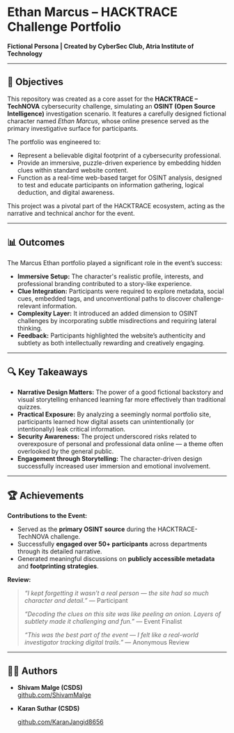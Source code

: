 # Ethan Marcus – HACKTRACE Challenge Portfolio  
**Fictional Persona | Created by CyberSec Club, Atria Institute of Technology**

---

## 🎯 Objectives

This repository was created as a core asset for the **HACKTRACE – TechNOVA** cybersecurity challenge, simulating an **OSINT (Open Source Intelligence)** investigation scenario. It features a carefully designed fictional character named *Ethan Marcus*, whose online presence served as the primary investigative surface for participants.

The portfolio was engineered to:

- Represent a believable digital footprint of a cybersecurity professional.
- Provide an immersive, puzzle-driven experience by embedding hidden clues within standard website content.
- Function as a real-time web-based target for OSINT analysis, designed to test and educate participants on information gathering, logical deduction, and digital awareness.

This project was a pivotal part of the HACKTRACE ecosystem, acting as the narrative and technical anchor for the event.

---

## 📊 Outcomes

The Marcus Ethan portfolio played a significant role in the event’s success:

- **Immersive Setup:** The character's realistic profile, interests, and professional branding contributed to a story-like experience.
- **Clue Integration:** Participants were required to explore metadata, social cues, embedded tags, and unconventional paths to discover challenge-relevant information.
- **Complexity Layer:** It introduced an added dimension to OSINT challenges by incorporating subtle misdirections and requiring lateral thinking.
- **Feedback:** Participants highlighted the website’s authenticity and subtlety as both intellectually rewarding and creatively engaging.

---

## 🔍 Key Takeaways

- **Narrative Design Matters:** The power of a good fictional backstory and visual storytelling enhanced learning far more effectively than traditional quizzes.
- **Practical Exposure:** By analyzing a seemingly normal portfolio site, participants learned how digital assets can unintentionally (or intentionally) leak critical information.
- **Security Awareness:** The project underscored risks related to overexposure of personal and professional data online — a theme often overlooked by the general public.
- **Engagement through Storytelling:** The character-driven design successfully increased user immersion and emotional involvement.

---

## 🏆 Achievements

**Contributions to the Event:**

- Served as the **primary OSINT source** during the HACKTRACE-TechNOVA challenge.
- Successfully **engaged over 50+ participants** across departments through its detailed narrative.
- Generated meaningful discussions on **publicly accessible metadata** and **footprinting strategies**.

**Review:** 

> _“I kept forgetting it wasn’t a real person — the site had so much character and detail.”_ — Participant  
>  
> _“Decoding the clues on this site was like peeling an onion. Layers of subtlety made it challenging and fun.”_ — Event Finalist  
>  
> _“This was the best part of the event — I felt like a real-world investigator tracking digital trails.”_ — Anonymous Review  

---

## 👨‍💻 Authors

- **Shivam Malge (CSDS)**  
  [github.com/ShivamMalge](https://github.com/ShivamMalge/)  

- **Karan Suthar (CSDS)**

  [github.com/KaranJangid8656](https://github.com/KaranJangid8656)
